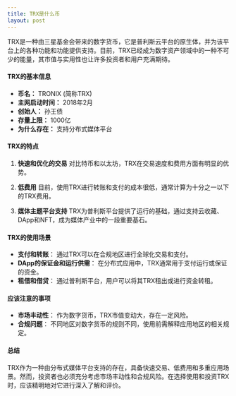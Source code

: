 ```yaml
---
title: TRX是什么币
layout: post
---
```

TRX是一种由三星基金会带来的数字货币，它是普利斯云平台的原生体，并为该平台上的各种功能和功能提供支持。目前，TRX已经成为数字资产领域中的一种不可少的能量，其市值与实用性也让许多投资者和用户充满期待。

#### TRX的基本信息

- **币名：** TRONIX (简称TRX)
- **主网启动时间：** 2018年2月
- **创始人：** 孙王债
- **存量上限：** 1000亿
- **为什么存在：** 支持分布式媒体平台

#### TRX的特点

1. **快速和优化的交易**
   对比特币和以太坊，TRX在交易速度和费用方面有明显的优势。

2. **低费用**
   目前，使用TRX进行转账和支付的成本很低，通常计算为十分之一以下的TRX费用。

3. **媒体主题平台支持**
   TRX为普利斯平台提供了运行的基础，通过支持云收藏、DApp和NFT，成为媒体产业中的一段重要基石。

#### TRX的使用场景

- **支付和转账**： 通过TRX可以在合规地区进行全球化交易和支付。
- **DApp的保证金和运行供需**： 在分布式应用中，TRX通常用于支付运行或保证的资金。
- **租借和借贷**： 通过普利斯平台，用户可以将其TRX租出或进行资金转租。

#### 应该注意的事项

- **市场丰动性**： 作为数字货币，TRX市值变动大，存在一定风险。
- **合规问题**： 不同地区对数字货币的规则不同，使用前需解释应用地区的相关规定。

#### 总结

TRX作为一种由分布式媒体平台支持的存在，具备快速交易、低费用和多重应用场景。然而，投资者也必须充分考虑市场丰动性和合规风险。在选择使用和投资TRX时，应该精明地对它进行深入了解和评价。

